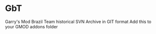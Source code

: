 # GbT
Garry's Mod Brazil Team historical SVN Archive in GIT format
Add this to your GMOD addons folder
